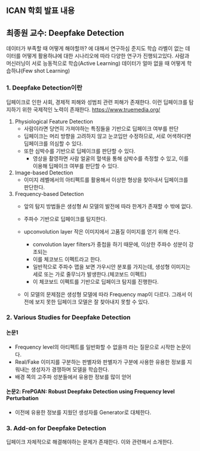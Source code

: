 ## ICAN 학회 발표 내용

## 최종원 교수: Deepfake Detection
데이터가 부족할 때 어떻게 해야할까? 에 대해서 연구하심
준지도 학습
	라벨이 없는 데이터를 어떻게 활용하냐에 대한 시나리오에 따라 다양한 연구가 진행되고있다.
	사람과 머신러닝이 서로 능동적으로 학습(Active Learning)
	데이터가 얼마 없을 때 어떻게 학습하냐(Few shot Learning)

### 1. Deepfake Detection이란
딥페이크로 인한 사회, 경제적 피해와 성범죄 관련 피해가 존재한다.
이런 딥페이크를 탐지하기 위한 국제적인 노력이 존재한다.
	https://www.truemedia.org/
	
1. Physiological Feature Detection
	- 사람이라면 당연히 가져야하는 특징들을 기반으로 딥페이크 여부를 판단
	- 딥페이크는 머리 방향을 고려하지 않고 눈코입만 수정하므로, 서로 어색하다면 딥페이크를 의심할 수 있다.
	- 또한 심박수를 기반으로 딥페이크를 판단할 수 있다.
		- 영상을 촬영하면 사람 얼굴의 혈색을 통해 심박수를 측정할 수 있고, 이를 이용해 딥페이크 여부를 판단할 수 있다.
2. Image-based Detection
	- 이미지 레벨에서의 아티펙트를 활용해서 이상한 형상을 찾아내서 딥페이크를 판단한다.
 3. Frequency-based Detection
	 - 앞의 탐지 방법들은 생성형 AI 모델의 발전에 따라 한계가 존재할 수 밖에 없다.
	 - 주파수 기반으로 딥페이크를 탐지한다.
	 - upconvolution layer 작은 이미지에서 고품질 이미지를 얻기 위해 쓴다.
		 - convolution layer filters가 중첩을 하기 때문에, 이상한 주파수 성분이 강조되는 
		- 이를 체코보드 이펙트라고 한다.
		- 일반적으로 주파수 맵을 보면 가우시안 분포를 가지는데, 생성형 이미지는 세로 또는 가로 줄무늬가 발생한다.(체코보드 이펙트)
		- 이 체코보드 이펙트를 기반으로 딥페이크 탐지를 진행한다.

	- 이 모델의 문제점은 생성형 모델에 따라 Frequency map이 다르다. 그래서 이전에 보지 못한 딥페이크 모델은 잘 찾아내지 못할 수 있다.



### 2. Various Studies for Deepfake Detection
#### 논문1
- Frequency level의 아티펙트를 일반화할 수 없을까 라는 질문으로 시작한 논문이다.
- Real/Fake 이미지를 구분하는 판별자와 판별자가 구분에 사용한 유용한 정보를 지워내는 생성자가 경쟁하며 모델을 학습한다.
- 배경 쪽의 고주파 성분들에서 유용한 정보를 많이 얻어 

#### 논문2: FrePGAN: Robust Deepfake Detection using Frequency level Perturbation
- 이전에 유용한 정보를 지웠던 생성자를 Generator로 대체한다.

### 3. Add-on for Deepfake Detection
딥페이크 자체적으로 해결해야하는 문제가 존재한다.
이와 관련해서 소개한다.